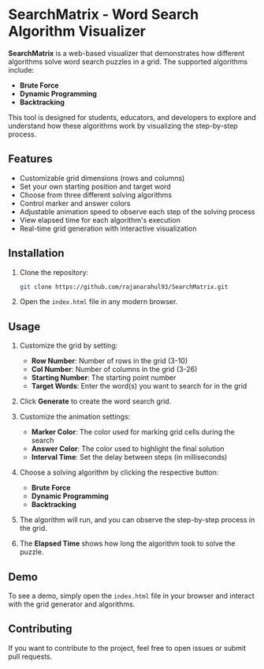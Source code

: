 # SearchMatrix - Word Search Algorithm Visualizer

**SearchMatrix** is a web-based visualizer that demonstrates how different algorithms solve word search puzzles in a grid. The supported algorithms include:
- **Brute Force**
- **Dynamic Programming**
- **Backtracking**

This tool is designed for students, educators, and developers to explore and understand how these algorithms work by visualizing the step-by-step process.

## Features

- Customizable grid dimensions (rows and columns)
- Set your own starting position and target word
- Choose from three different solving algorithms
- Control marker and answer colors
- Adjustable animation speed to observe each step of the solving process
- View elapsed time for each algorithm's execution
- Real-time grid generation with interactive visualization

## Installation

1. Clone the repository:
   ```bash
   git clone https://github.com/rajanarahul93/SearchMatrix.git
   ```

2. Open the `index.html` file in any modern browser.

## Usage

1. Customize the grid by setting:
   - **Row Number**: Number of rows in the grid (3-10)
   - **Col Number**: Number of columns in the grid (3-26)
   - **Starting Number**: The starting point number
   - **Target Words**: Enter the word(s) you want to search for in the grid

2. Click **Generate** to create the word search grid.

3. Customize the animation settings:
   - **Marker Color**: The color used for marking grid cells during the search
   - **Answer Color**: The color used to highlight the final solution
   - **Interval Time**: Set the delay between steps (in milliseconds)

4. Choose a solving algorithm by clicking the respective button:
   - **Brute Force**
   - **Dynamic Programming**
   - **Backtracking**

5. The algorithm will run, and you can observe the step-by-step process in the grid.

6. The **Elapsed Time** shows how long the algorithm took to solve the puzzle.

## Demo

To see a demo, simply open the `index.html` file in your browser and interact with the grid generator and algorithms.

## Contributing

If you want to contribute to the project, feel free to open issues or submit pull requests.

